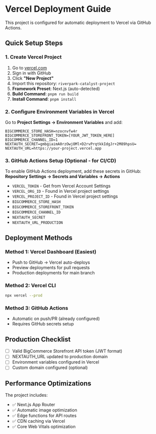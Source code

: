 # Vercel Deployment Guide

This project is configured for automatic deployment to Vercel via GitHub Actions.

## Quick Setup Steps

### 1. Create Vercel Project
1. Go to [vercel.com](https://vercel.com)
2. Sign in with GitHub
3. Click **"New Project"**
4. Import this repository: `riverpark-catalyst-project`
5. **Framework Preset**: Next.js (auto-detected)
6. **Build Command**: `pnpm run build`
7. **Install Command**: `pnpm install`

### 2. Configure Environment Variables in Vercel
Go to **Project Settings → Environment Variables** and add:

```env
BIGCOMMERCE_STORE_HASH=nzocnvfw4r
BIGCOMMERCE_STOREFRONT_TOKEN=[YOUR_JWT_TOKEN_HERE]
BIGCOMMERCE_CHANNEL_ID=1
NEXTAUTH_SECRET=gmbgiaimA0rzOwjOMl+D2rvPrqtkkIdgJr+2M89hpsU=
NEXTAUTH_URL=https://your-project.vercel.app
```

### 3. GitHub Actions Setup (Optional - for CI/CD)
To enable GitHub Actions deployment, add these secrets in GitHub:
**Repository Settings → Secrets and Variables → Actions**

- `VERCEL_TOKEN` - Get from Vercel Account Settings
- `VERCEL_ORG_ID` - Found in Vercel project settings
- `VERCEL_PROJECT_ID` - Found in Vercel project settings
- `BIGCOMMERCE_STORE_HASH`
- `BIGCOMMERCE_STOREFRONT_TOKEN`
- `BIGCOMMERCE_CHANNEL_ID`
- `NEXTAUTH_SECRET`
- `NEXTAUTH_URL_PRODUCTION`

## Deployment Methods

### Method 1: Vercel Dashboard (Easiest)
- Push to GitHub → Vercel auto-deploys
- Preview deployments for pull requests
- Production deployments for main branch

### Method 2: Vercel CLI
```bash
npx vercel --prod
```

### Method 3: GitHub Actions
- Automatic on push/PR (already configured)
- Requires GitHub secrets setup

## Production Checklist
- [ ] Valid BigCommerce Storefront API token (JWT format)
- [ ] NEXTAUTH_URL updated to production domain
- [ ] Environment variables configured in Vercel
- [ ] Custom domain configured (optional)

## Performance Optimizations
The project includes:
- ✅ Next.js App Router
- ✅ Automatic image optimization
- ✅ Edge functions for API routes
- ✅ CDN caching via Vercel
- ✅ Core Web Vitals optimization